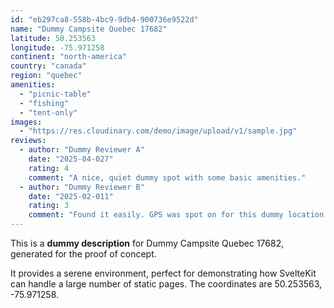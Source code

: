 ```yaml
---
id: "eb297ca8-558b-4bc9-9db4-900736e9522d"
name: "Dummy Campsite Quebec 17682"
latitude: 50.253563
longitude: -75.971258
continent: "north-america"
country: "canada"
region: "quebec"
amenities:
  - "picnic-table"
  - "fishing"
  - "tent-only"
images:
  - "https://res.cloudinary.com/demo/image/upload/v1/sample.jpg"
reviews:
  - author: "Dummy Reviewer A"
    date: "2025-04-027"
    rating: 4
    comment: "A nice, quiet dummy spot with some basic amenities."
  - author: "Dummy Reviewer B"
    date: "2025-02-011"
    rating: 3
    comment: "Found it easily. GPS was spot on for this dummy location."
---
```


This is a **dummy description** for Dummy Campsite Quebec 17682, generated for the proof of concept.

It provides a serene environment, perfect for demonstrating how SvelteKit can handle a large number of static pages. The coordinates are 50.253563, -75.971258.

